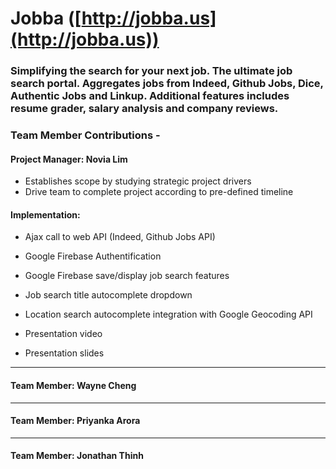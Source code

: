 # Jobba ([http://jobba.us](http://jobba.us))
### Simplifying the search for your next job. The ultimate job search portal. Aggregates jobs from Indeed, Github Jobs, Dice, Authentic Jobs and Linkup. Additional features includes resume grader, salary analysis and company reviews. 

### Team Member Contributions - 

#### Project Manager: Novia Lim

* Establishes scope by studying strategic project drivers
* Drive team to complete project according to pre-defined timeline 

#### Implementation:

* Ajax call to web API (Indeed, Github Jobs API)
    
* Google Firebase Authentification
    
* Google Firebase save/display job search features

* Job search title autocomplete dropdown

* Location search autocomplete integration with Google Geocoding API

* Presentation video

* Presentation slides

- - -

#### Team Member: Wayne Cheng

- - -

#### Team Member: Priyanka Arora

- - -

#### Team Member: Jonathan Thinh





   
	

